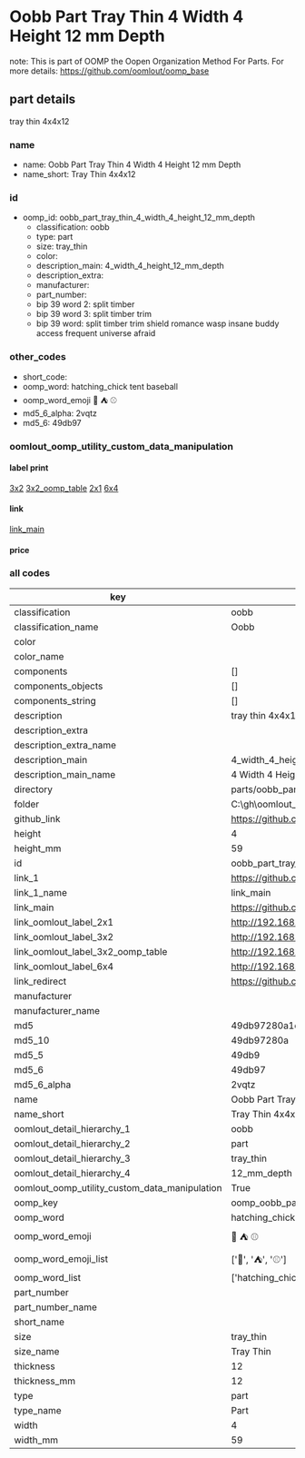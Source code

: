 # Oobb Part Tray Thin 4 Width 4 Height 12 mm Depth  

note: This is part of OOMP the Oopen Organization Method For Parts. For more details: https://github.com/oomlout/oomp_base

##  part details
  



tray thin 4x4x12



### name
* name: Oobb Part Tray Thin 4 Width 4 Height 12 mm Depth
* name_short: Tray Thin 4x4x12 
### id
* oomp_id: oobb_part_tray_thin_4_width_4_height_12_mm_depth
  * classification: oobb
  * type: part
  * size: tray_thin
  * color: 
  * description_main: 4_width_4_height_12_mm_depth
  * description_extra: 
  * manufacturer: 
  * part_number: 
  * bip 39 word 2: split timber
  * bip 39 word 3: split timber trim
  * bip 39 word: split timber trim shield romance wasp insane buddy access frequent universe afraid

### other_codes
* short_code: 
* oomp_word: hatching_chick tent baseball
* oomp_word_emoji :hatching_chick: :tent: :baseball:
* md5_6_alpha: 2vqtz
* md5_6: 49db97






### oomlout_oomp_utility_custom_data_manipulation
#### label print
[3x2](http://192.168.1.245:1112/?label=oomp%202vqtz)
[3x2_oomp_table](http://192.168.1.108:1112/?label=oomp%202vqtz)
[2x1](http://192.168.1.242:1112/?label=oomp%202vqtz)
[6x4](http://192.168.1.55:1112/?label=oomp%202vqtz)    

#### link

[link_main](https://github.com/oomlout/oomlout_oobb_version_4_generated_parts/tree/main/navigation_oomp/oobb/part/tray_thin/4_width_4_height_12_mm_depth/part)                              

#### price







### all codes 
| key | value |  
| --- | --- |  
| classification | oobb |  
| classification_name | Oobb |  
| color |  |  
| color_name |  |  
| components | [] |  
| components_objects | [] |  
| components_string | [] |  
| description | tray thin 4x4x12 |  
| description_extra |  |  
| description_extra_name |  |  
| description_main | 4_width_4_height_12_mm_depth |  
| description_main_name | 4 Width 4 Height 12 mm Depth |  
| directory | parts/oobb_part_tray_thin_4_width_4_height_12_mm_depth |  
| folder | C:\gh\oomlout_oobb_version_4_generated_parts\parts\oobb_part_tray_thin_4_width_4_height_12_mm_depth |  
| github_link | https://github.com/oomlout/oomlout_oomp_part_src/tree/main/parts/oobb_part_tray_thin_4_width_4_height_12_mm_depth |  
| height | 4 |  
| height_mm | 59 |  
| id | oobb_part_tray_thin_4_width_4_height_12_mm_depth |  
| link_1 | https://github.com/oomlout/oomlout_oobb_version_4_generated_parts/tree/main/navigation_oomp/oobb/part/tray_thin/4_width_4_height_12_mm_depth/part |  
| link_1_name | link_main |  
| link_main | https://github.com/oomlout/oomlout_oobb_version_4_generated_parts/tree/main/navigation_oomp/oobb/part/tray_thin/4_width_4_height_12_mm_depth/part |  
| link_oomlout_label_2x1 | http://192.168.1.242:1112/?label=oomp%202vqtz |  
| link_oomlout_label_3x2 | http://192.168.1.245:1112/?label=oomp%202vqtz |  
| link_oomlout_label_3x2_oomp_table | http://192.168.1.108:1112/?label=oomp%202vqtz |  
| link_oomlout_label_6x4 | http://192.168.1.55:1112/?label=oomp%202vqtz |  
| link_redirect | https://github.com/oomlout/oomlout_oobb_version_4_generated_parts/tree/main/parts/oobb_tray_thin_04_04_12 |  
| manufacturer |  |  
| manufacturer_name |  |  
| md5 | 49db97280a1d6e9fde5dcc5bd1788e91 |  
| md5_10 | 49db97280a |  
| md5_5 | 49db9 |  
| md5_6 | 49db97 |  
| md5_6_alpha | 2vqtz |  
| name | Oobb Part Tray Thin 4 Width 4 Height 12 mm Depth |  
| name_short | Tray Thin 4x4x12  |  
| oomlout_detail_hierarchy_1 | oobb |  
| oomlout_detail_hierarchy_2 | part |  
| oomlout_detail_hierarchy_3 | tray_thin |  
| oomlout_detail_hierarchy_4 | 12_mm_depth |  
| oomlout_oomp_utility_custom_data_manipulation | True |  
| oomp_key | oomp_oobb_part_tray_thin_4_width_4_height_12_mm_depth |  
| oomp_word | hatching_chick tent baseball |  
| oomp_word_emoji | :hatching_chick: :tent: :baseball: |  
| oomp_word_emoji_list | [':hatching_chick:', ':tent:', ':baseball:'] |  
| oomp_word_list | ['hatching_chick', 'tent', 'baseball'] |  
| part_number |  |  
| part_number_name |  |  
| short_name |  |  
| size | tray_thin |  
| size_name | Tray Thin |  
| thickness | 12 |  
| thickness_mm | 12 |  
| type | part |  
| type_name | Part |  
| width | 4 |  
| width_mm | 59 |  

